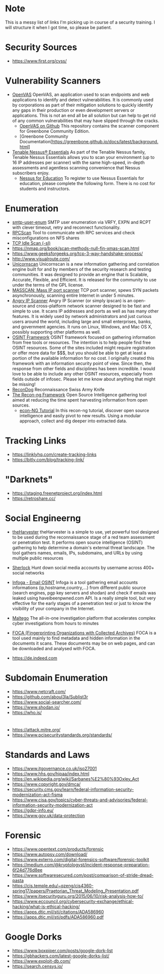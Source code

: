 # Note
This is a messy list of links I'm picking up in course of a security training. I will structure it when I got time, so please be patient.
# Security Sources
* https://www.first.org/cvss/
# Vulnerability Scanners
* [OpenVAS](https://tryhackme.com/r/room/openvas) OpenVAS, an application used to scan endpoints and web applications to identify and detect vulnerabilities. It is commonly used by corporations as part of their mitigation solutions to quickly identify any gaps in their production or even development servers or applications. This is not an end all be all solution but can help to get rid of any common vulnerabilities that may have slipped through the cracks.  
  * [OpenVAS on Github](https://github.com/greenbone/) This repository contains the scanner component for Greenbone Community Edition.
  * [Greenbone Community Documentation[https://greenbone.github.io/docs/latest/background.html]
* [Tenable Nessus® Essentials](https://www.tenable.com/products/nessus/nessus-essentials) As part of the Tenable Nessus family, Tenable Nessus Essentials allows you to scan your environment (up to 16 IP addresses per scanner) with the same high-speed, in-depth assessments and agentless scanning convenience that Nessus subscribers enjoy.
  * [Nessus for Education](https://www.tenable.com/tenable-for-education/nessus-essentials?edu=true) To register to use Nessus Essentials for education, please complete the following form. There is no cost for students and instructors.
# Enumeration
* [smtp-user-enum](https://github.com/cytopia/smtp-user-enum) SMTP user enumeration via VRFY, EXPN and RCPT with clever timeout, retry and reconnect functionality.
* [RPCScan](https://github.com/hegusung/RPCScan) Tool to communicate with RPC services and check misconfigurations on NFS shares
* [TCP Idle Scan (-sI)](https://nmap.org/book/idlescan.html)
* https://nmap.org/book/scan-methods-null-fin-xmas-scan.html
* https://www.geeksforgeeks.org/tcp-3-way-handshake-process/
* http://www.visualroute.com/
* [Unicornscan](https://www.kali.org/tools/unicornscan/) Unicornscan is a new information gathering and correlation engine built for and by members of the security research and testing communities. It was designed to provide an engine that is Scalable, Accurate, Flexible, and Efficient. It is released for the community to use under the terms of the GPL license.
* [MASSCAN: Mass IP port scanner](https://github.com/robertdavidgraham/masscan) TCP port scanner, spews SYN packets asynchronously, scanning entire Internet in under 5 minutes.
* [Angry IP Scanner](https://angryip.org/) Angry IP Scanner (or simply ipscan) is an open-source and cross-platform network scanner designed to be fast and simple to use. It scans IP addresses and ports as well as has many other features. It is widely used by network administrators and just curious users around the world, including large and small enterprises, banks, and government agencies. It runs on Linux, Windows, and Mac OS X, possibly supporting other platforms as well.
* [OSINT Framework](https://osintframework.com/) OSINT framework focused on gathering information from free tools or resources. The intention is to help people find free OSINT resources. Some of the sites included might require registration or offer more data for $$$, but you should be able to get at least a portion of the available information for no cost. I originally created this framework with an information security point of view. Since then, the response from other fields and disciplines has been incredible. I would love to be able to include any other OSINT resources, especially from fields outside of infosec. Please let me know about anything that might be missing!
* [ReconDog](https://github.com/s0md3v/ReconDog) Reconnaissance Swiss Army Knife
* [The Recon-ng Framework](https://github.com/lanmaster53/recon-ng) Open Source Intelligence gathering tool aimed at reducing the time spent harvesting information from open sources.
  * [econ-NG Tutorial](https://hackertarget.com/recon-ng-tutorial/) In this recon-ng tutorial, discover open source intelligence and easily pivot to new results. Using a modular approach, collect and dig deeper into extracted data.
# Tracking Links
* https://linklyhq.com/create-tracking-links
* https://bitly.com/blog/tracking-link/
  
# "Darknets"
* https://staging.freenetproject.org/index.html
* https://retroshare.cc/
# Social Engineerng
* [theHarvester](https://github.com/laramies/theHarvester) theHarvester is a simple to use, yet powerful tool designed to be used during the reconnaissance stage of a red
team assessment or penetration test. It performs open source intelligence (OSINT) gathering to help determine
a domain's external threat landscape. The tool gathers names, emails, IPs, subdomains, and URLs by using
multiple public resources
* [Sherlock](https://github.com/sherlock-project/sherlock) Hunt down social media accounts by username across 400+ social networks
* [Infoga - Email OSINT](https://github.com/GiJ03/Infoga) Infoga is a tool gathering email accounts informations (ip,hostname,country,...) from different public source (search engines, pgp key servers and shodan) and check if emails was leaked using haveibeenpwned.com API. Is a really simple tool, but very effective for the early stages of a penetration test or just to know the visibility of your company in the Internet.
* [Maltego](https://www.maltego.com/) The all-in-one investigation platform that accelerates complex cyber investigations from hours to minutes
* [FOCA (Fingerprinting Organizations with Collected Archives)](https://github.com/ElevenPaths/FOCA) FOCA is a tool used mainly to find metadata and hidden information in the documents it scans. These documents may be on web pages, and can be downloaded and analysed with FOCA.

* https://de.indeed.com
# Subdomain Enumeration
* https://www.netcraft.com/
* https://github.com/aboul3la/Sublist3r
* https://www.social-searcher.com/
* https://www.shodan.io/
* https://who.is/
# 
* https://attack.mitre.org/
* https://www.pcisecuritystandards.org/standards/
# Standards and Laws
* https://www.itgovernance.co.uk/iso27001
* https://www.hhs.gov/hipaa/index.html
* https://en.wikipedia.org/wiki/Sarbanes%E2%80%93Oxley_Act
* https://www.copyright.gov/dmca/
* https://security.cms.gov/learn/federal-information-security-modernization-act-fisma
* https://www.cisa.gov/topics/cyber-threats-and-advisories/federal-information-security-modernization-act
* https://gdpr-info.eu/
* https://www.gov.uk/data-protection
# Forensic
* https://www.opentext.com/products/forensic
* https://www.autopsy.com/download/
* https://www.exterro.com/digital-forensics-software/forensic-toolkit
* https://medium.com/@kryptologyst/incident-response-preparation-6f24d776d8ee
* https://www.softwaresecured.com/post/comparison-of-stride-dread-pasta
* https://cis.temple.edu/~qzeng/cis4360-spring17/papers/Praetorian_Threat_Modeling_Presentation.pdf
* https://www.itsecurityguru.org/2015/06/10/risk-analysis-how-to/
* https://www.eccouncil.org/cybersecurity-exchange/ethical-hacking/what-is-ethical-hacking/
* https://apps.dtic.mil/sti/citations/ADA586960
* https://apps.dtic.mil/sti/pdfs/ADA586960.pdf
# Google Dorks
* https://www.boxpiper.com/posts/google-dork-list
* https://gbhackers.com/latest-google-dorks-list/
* https://www.exploit-db.com/
* https://search.censys.io/
